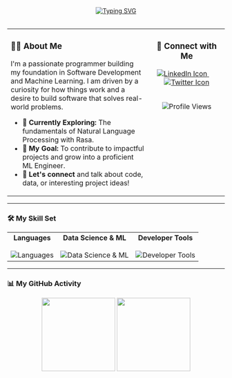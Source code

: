 

<!-- Centered Header with corrected Dynamic Typing Animation -->
<div align="center">
  <a href="https://git.io/typing-svg">
    <img src="https://readme-typing-svg.demolab.com?font=Fira+Code&weight=600&size=22&pause=1000&color=87CEEB&center=true&vCenter=true&width=460&lines=Hey%2C+I'm+Dhananjay+Suryavanshi;A+Developer+%26+Aspiring+ML+Engineer;Building+skills%2C+one+commit+at+a+time." alt="Typing SVG" />
  </a>
</div>

<br>

<!-- Two-Column Layout for About Me & Tech Stack -->
<table>
  <tr>
    <!-- Left Column: About Me -->
    <td valign="top" width="65%">
      <h3>👨‍💻 About Me</h3>
      <p>
        I'm a passionate programmer building my foundation in Software Development and Machine Learning. I am driven by a curiosity for how things work and a desire to build software that solves real-world problems.
      </p>
      <ul>
        <li>🌱 <b>Currently Exploring:</b> The fundamentals of Natural Language Processing with Rasa.</li>
        <li>🎯 <b>My Goal:</b> To contribute to impactful projects and grow into a proficient ML Engineer.</li>
        <li>💬 <b>Let's connect</b> and talk about code, data, or interesting project ideas!</li>
      </ul>
    </td>
    <!-- Right Column: Quick Contact (Redesigned) -->
    <td valign="top" width="35%" align="center">
      <h3>🤝 Connect with Me</h3>
      <p>
        <a href="https://www.linkedin.com/in/dhananjay-suryavanshi-043297359/" target="_blank">
          <img src="https://skillicons.dev/icons?i=linkedin" alt="LinkedIn Icon"/>
        </a>
        &nbsp;&nbsp;&nbsp;&nbsp; <!-- Adds space between icons -->
        <a href="https://x.com/bettersayvarad?t=gaJttjBZy7YSCyPlVe-cOQ&s=09" target="_blank">
          <img src="https://skillicons.dev/icons?i=twitter" alt="Twitter Icon"/>
        </a>
      </p>
      <br>
      <!-- Profile Views Badge -->
      <img src="https://komarev.com/ghpvc/?username=suryavanshidhananjay&label=VIEWS&color=00BFFF&style=flat-square" alt="Profile Views"/>
    </td>
  </tr>
</table>

---

### 🛠️ My Skill Set

<!-- Tech Stack Icons Grouped by Category -->
<table>
  <tr>
    <td align="center">
      <strong>Languages</strong><br><br>
      <img src="https://skillicons.dev/icons?i=cpp,python" alt="Languages"/>
    </td>
    <td align="center">
      <strong>Data Science & ML</strong><br><br>
      <img src="https://skillicons.dev/icons?i=numpy,pandas,matplotlib,sklearn,rasa" alt="Data Science & ML"/>
    </td>
    <td align="center">
      <strong>Developer Tools</strong><br><br>
      <img src="https://skillicons.dev/icons?i=git,github,vscode" alt="Developer Tools"/>
    </td>
  </tr>
</table>

---

### 📊 My GitHub Activity
<p align="center">
  <!-- GitHub Stats Card -->
  <img height="170em" src="https://github-readme-stats.vercel.app/api?username=suryavanshidhananjay&show_icons=true&theme=tokyonight&include_all_commits=true&count_private=true"/>
  <!-- Top Languages Card -->
  <img height="170em" src="https://github-readme-stats.vercel.app/api/top-langs/?username=suryavanshidhananjay&layout=compact&langs_count=8&theme=tokyonight"/>
</p>
